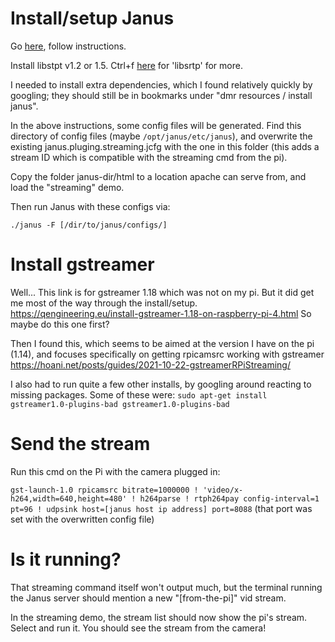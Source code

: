 # Install/setup Janus

Go [here](https://groups.google.com/forum/#!topic/meetecho-janus/RYP4FBaeUi0), follow instructions.

Install libstpt  v1.2 or 1.5. Ctrl+f [here](https://github.com/meetecho/janus-gateway) for 'libsrtp' for more.

I needed to install extra dependencies, which I found relatively quickly by googling; they should still be in bookmarks under "dmr resources / install janus".

In the above instructions, some config files will be generated. Find this directory of config files (maybe `/opt/janus/etc/janus`), and overwrite the existing janus.pluging.streaming.jcfg with the one in this folder (this adds a stream ID which is compatible with the streaming cmd from the pi).

Copy the folder janus-dir/html to a location apache can serve from, and load the "streaming" demo.

Then run Janus with these configs via:

`./janus -F [/dir/to/janus/configs/]`

# Install gstreamer

Well...
This link is for gstreamer 1.18 which was not on my pi. But it did get me most of the way through the install/setup.
https://qengineering.eu/install-gstreamer-1.18-on-raspberry-pi-4.html
So maybe do this one first?

Then I found this, which seems to be aimed at the version I have on the pi (1.14), and focuses specifically on getting rpicamsrc working with gstreamer
https://hoani.net/posts/guides/2021-10-22-gstreamerRPiStreaming/

I also had to run quite a few other installs, by googling around reacting to missing packages. Some of these were:
`sudo apt-get install gstreamer1.0-plugins-bad gstreamer1.0-plugins-bad`

# Send the stream

Run this cmd on the Pi with the camera plugged in:

`gst-launch-1.0 rpicamsrc bitrate=1000000 ! 'video/x-h264,width=640,height=480' ! h264parse ! rtph264pay config-interval=1 pt=96 ! udpsink host=[janus host ip address] port=8088` (that port was set with the overwritten config file)

# Is it running?

That streaming command itself won't output much, but the terminal running the Janus server should mention a new "\[from-the-pi\]" vid stream.

In the streaming demo, the stream list should now show the pi's stream. Select and run it. You should see the stream from the camera!